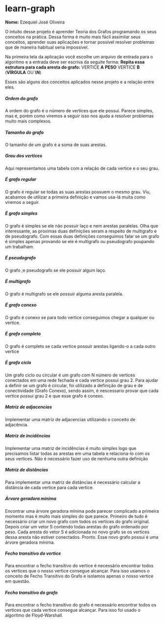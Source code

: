 # learn-graph

**Nome:** Ezequiel José Oliveira

O intuito desse projeto é aprender Teoria dos Grafos programando os seus conceitos na prática.
Dessa forma é muito mais fácil assimilar seus conceitos, aprender suas aplicações e tornar possível resolver problemas que de maneira habitual seria impossível.

Na primeira tela da aplicação você escolhe um arquivo de entrada para o algoritmo e a entrada deve ser escriva da seguite forma:
**Repita essa estrutura para cada aresta do grafo:** 
VERTICE **A** **PESO** VERTICE **B** (**VÍRGULA** OU **\N**)

Esses são alguns dos conceitos aplicados nesse projeto e a relação entre eles.

##### Ordem do grafo

A ordem do grafo é o número de vertices que ele possui. 
Parece simples, mas é, porém como viremos a seguir isso nos ajuda a resolver problemas muito mais complexos.

##### Tamanho do grafo

O tamanho de um grafo é a soma de suas arestas.

##### Grau dos vertices

Aqui representamos uma tabela com a relação de cada vertice e o seu grau.

##### É grafo regular

O grafo é regular se todas as suas arestas possuem o mesmo grau. Viu, acabamos de utilizar a primeira definição e vamos usa-lá muita como viremos a seguir.

##### É grafo simples

O grafo é simples se ele não possuir laço e nem arestas paralelas.
Olha que interessante, as proximas duas definições seram a respeito de multigrafo e de pseudografo. Com essas duas definições conseguimos falar se um grafo é simples apenas provando se ele é multigrafo ou pseudografo poupando um trabalham.

##### É pseudografo

O grafo ;e pseudografo se ele possuir algum laço.

##### É multigrafo

O grafo é multigrafo se ele possuir alguma aresta paralela.

##### É grafo conexo

O grafo é conexo se para todo vertice conseguimos chegar a qualquer ou vertice.

##### É grafo completo

O grafo é completo se cada vertice possuir arestas ligando-o a cada outro vertice

##### É grafo ciclo

Um grafo ciclo ou circular é um grafo com N número de vertices conectados em uma rede fechada e cada vertice possui grau 2.
Para ajudar a definir se um grafo é circular, foi utilizado a definição de grau e de conectividade (Grafo Conexo), sendo assim, é nescessario provar que cada vertice possui grau 2 e que esse grafo é conexo.

##### Matriz de adjacencias

Implementar uma matriz de adjacencias utilizando o conceito de adjacência.

##### Matriz de incidências

Implementar uma matriz de incidências é muito simples logo que precisamos listar todas as arestas em uma tabela e relaciona-lo com os seus vertices.
Não é necessário fazer uso de nenhuma outra definição

##### Matriz de distâncias

Para implementar uma matriz de distâncias é necessário calcular a distância de cada vertice para cada vertice.

##### Árvore geradora mínima

Encontrar uma árvore geradora mínima pode parecer complicado a primeira momento mas é muito mais simples do que parece.
Primeiro de tudo é necessário criar um novo grafo com todos os vertices do grafo original.
Depois criar um vetor S contendo todas arestas do grafo ordenado por peso.
Cada aresta do vetor S é adicionada no novo grafo se os vertices dessa aresta não estiver conectados.
Pronto. Esse novo grafo possui é uma árvore geradora mínima.


##### Fecho transitivo do vertice

Para encontrar o fecho transitivo do vertice é necessário encontrar todos os vertices que o nosso vertice consegue alcançar.
Para isso usamos o conceito de Fecho Transitivo do Grafo e isolamos apenas o nosso vertice em questão.

##### Fecho transitivo do grafo

Para encontrar o fecho transitivo do grafo é necessário encontrar todos os vertices que cada vertice consegue alcançar.
Para isso foi usado o algoritmo de Floyd-Warshall.
